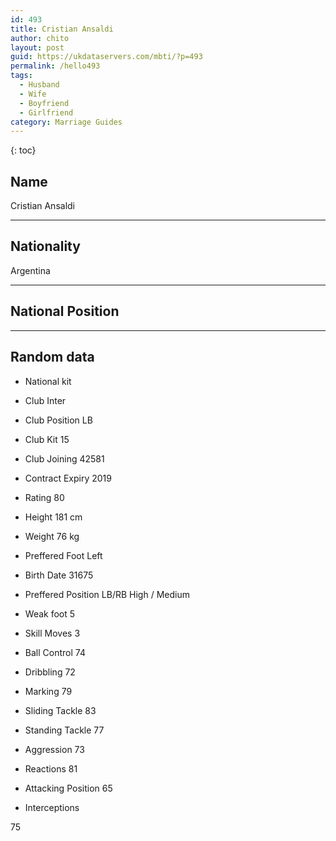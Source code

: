 ```yaml
---
id: 493
title: Cristian Ansaldi
author: chito
layout: post
guid: https://ukdataservers.com/mbti/?p=493
permalink: /hello493
tags:
  - Husband
  - Wife
  - Boyfriend
  - Girlfriend
category: Marriage Guides
---
```



{: toc}

## Name  
Cristian Ansaldi 

* * *

## Nationality  
Argentina 

* * *

## National Position 

* * *

## Random data 

  * National kit 
  * Club 
Inter 

  * Club Position 
LB 

  * Club Kit 
15 

  * Club Joining 
42581 

  * Contract Expiry 
2019 

  * Rating 
80 

  * Height 
181 cm 

  * Weight 
76 kg 

  * Preffered Foot 
Left 

  * Birth Date 
31675 

  * Preffered Position 
LB/RB High / Medium 

  * Weak foot 
5 

  * Skill Moves 
3 

  * Ball Control 
74 

  * Dribbling 
72 

  * Marking 
79 

  * Sliding Tackle 
83 

  * Standing Tackle 
77 

  * Aggression 
73 

  * Reactions 
81 

  * Attacking Position 
65 

  * Interceptions 

75